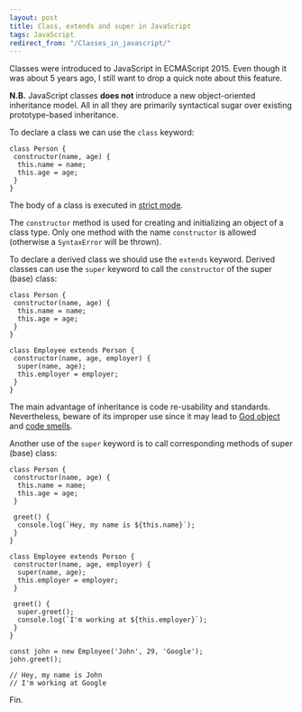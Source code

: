 ```yaml
---
layout: post
title: Class, extends and super in JavaScript
tags: JavaScript
redirect_from: "/Classes_in_javascript/"
---
```


Classes were introduced to JavaScript in ECMAScript 2015. Even though it was about 5 years ago, I still want to drop a quick note about this feature.

**N.B.** JavaScript classes **does not** introduce a new object-oriented inheritance model. All in all they are primarily syntactical sugar over existing prototype-based inheritance.

To declare a class we can use the `class` keyword:

```
class Person {
 constructor(name, age) {
  this.name = name;
  this.age = age;
 }
}
```

The body of a class is executed in [strict mode](https://developer.mozilla.org/en-US/docs/Web/JavaScript/Reference/Strict_mode).

The `constructor` method is used for creating and initializing an object of a class type. Only one method with the name `constructor` is allowed (otherwise a `SyntaxError` will be thrown).

To declare a derived class we should use the `extends` keyword. Derived classes can use the `super` keyword to call the `constructor` of the super (base) class:

```
class Person {
 constructor(name, age) {
  this.name = name;
  this.age = age;
 }
}

class Employee extends Person {
 constructor(name, age, employer) {
  super(name, age);
  this.employer = employer;
 }
}
```

The main advantage of inheritance is code re-usability and standards. Nevertheless, beware of its improper use since it may lead to [God object ](https://en.wikipedia.org/wiki/God_object) and [code smells](https://en.wikipedia.org/wiki/Code_smell).

Another use of the `super` keyword is to call corresponding methods of super (base) class:

```
class Person {
 constructor(name, age) {
  this.name = name;
  this.age = age;
 }  

 greet() {
  console.log(`Hey, my name is ${this.name}`);
 }
}

class Employee extends Person {
 constructor(name, age, employer) {
  super(name, age);
  this.employer = employer;
 }

 greet() {
  super.greet();
  console.log(`I'm working at ${this.employer}`);
 }
}

const john = new Employee('John', 29, 'Google');
john.greet();

// Hey, my name is John
// I'm working at Google
```

Fin.